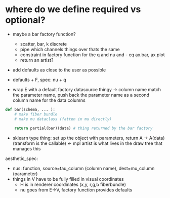 # where do we define required vs optional?
* maybe a bar factory function?
    * scatter, bar, k discrete
    * pipe which channels things over thats the same
    * constraint in factory function for the q and nu and - eq ax.bar, ax.plot
    * return an artist? 

* add defaults as close to the user as possible

* defaults + F, spec: nu + q
* wrap E with a default factory datasource thingy -> column name match the parameter name, push back the parameter name as a second column name for the data columns 


```python
def bar(schema, ... ):
    # make fiber bundle
    # make mu dataclass (fatten in mu directly)
    
    return partial(bar)(data) # thing returned by the bar factory
```
* sklearn type thing: set up the object with parameters, return A -> A(data) (transform is the callable) <- mpl artist is what lives in the draw tree that manages this

aesthetic_spec:
* nus: function, source=tau_column (column name), dest=mu_column (parameter)
* things in V have to be fully filled in visual coordinates
    * H is in renderer coordinates (x,y, r,g,b fiberbundle)
    * nu goes from E->V, factory function provides defaults